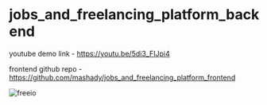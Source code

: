 # jobs_and_freelancing_platform_backend

youtube demo link -  https://youtu.be/5di3_FIJpi4

frontend github repo - https://github.com/mashady/jobs_and_freelancing_platform_frontend

![freeio](https://github.com/user-attachments/assets/c7a6c785-c377-4fb4-b08b-55ac3f8a31da)
